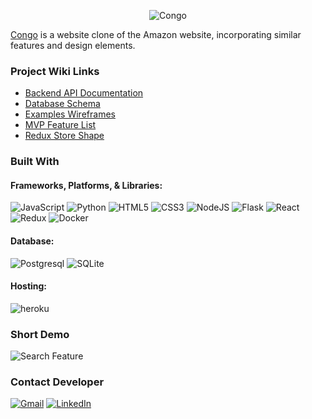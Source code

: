 <div align="center">

![Congo](https://i.imgur.com/Gn3KkD1.png)

</div>

[Congo](https://congo-site.herokuapp.com/) is a website clone of the Amazon website, incorporating similar features and design elements.

### Project Wiki Links

* [Backend API Documentation](https://github.com/KyleKassen/congo/wiki/Backend-API-Documentation)
* [Database Schema](https://github.com/KyleKassen/Congo/wiki/Database-Schema)
* [Examples Wireframes](https://github.com/KyleKassen/Congo/wiki/Example-Wireframes)
* [MVP Feature List](https://github.com/KyleKassen/Congo/wiki/MVP-Feature-List)
* [Redux Store Shape](https://github.com/KyleKassen/Congo/wiki/Redux-Store-Shape)

### Built With
#### Frameworks, Platforms, & Libraries:
![JavaScript](https://img.shields.io/badge/javascript-%23323330.svg?style=for-the-badge&logo=javascript&logoColor=%23F7DF1E)
![Python](https://img.shields.io/badge/Python-%23F7DF1E?style=for-the-badge&logo=Python&logoColor=black)
![HTML5](https://img.shields.io/badge/html5-%23E34F26.svg?style=for-the-badge&logo=html5&logoColor=white)
![CSS3](https://img.shields.io/badge/css3-%231572B6.svg?style=for-the-badge&logo=css3&logoColor=white)
![NodeJS](https://img.shields.io/badge/node.js-6DA55F?style=for-the-badge&logo=node.js&logoColor=white)
![Flask](https://img.shields.io/badge/Flask-BDBDBD?style=for-the-badge&logo=Flask&logoColor=black)
![React](https://img.shields.io/badge/react-%2320232a.svg?style=for-the-badge&logo=react&logoColor=%2361DAFB)
![Redux](https://img.shields.io/badge/redux-%23593d88.svg?style=for-the-badge&logo=redux&logoColor=white)
![Docker](https://img.shields.io/badge/docker-%230db7ed.svg?style=for-the-badge&logo=docker&logoColor=white)

#### Database:
![Postgresql](https://img.shields.io/badge/postgresql-%23316192.svg?style=for-the-badge&logo=postgresql&logoColor=white)
![SQLite](https://img.shields.io/badge/sqlite-%2307405e.svg?style=for-the-badge&logo=sqlite&logoColor=white)

#### Hosting:
![heroku](https://img.shields.io/badge/Heroku-430098?style=for-the-badge&logo=Heroku&logoColor=white)


### Short Demo
![Search Feature](https://user-images.githubusercontent.com/85040622/207742489-90a5cf51-3eb5-4f77-8cab-f9c9e894bcf7.gif)

### Contact Developer
[![Gmail](https://img.shields.io/badge/Gmail-D14836?style=for-the-badge&logo=gmail&logoColor=white)](mailto:kyle.kassen@gmail.com)
[![LinkedIn](https://img.shields.io/badge/linkedin-%230077B5.svg?style=for-the-badge&logo=linkedin&logoColor=white)](https://www.linkedin.com/in/kyle-kassen/)
